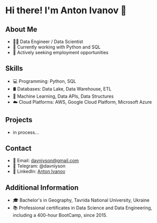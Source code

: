 # Hi there! I'm Anton Ivanov 👋

## About Me
- 🧑‍💻 Data Engineer / Data Scientist
- 🌱 Currently working with Python and SQL
- 💼 Actively seeking employment opportunities

## Skills
- 💻 Programming: Python, SQL
- 🛢️ Databases: Data Lake, Data Warehouse, ETL
- 🤖 Machine Learning, Data APIs, Data Structures
- ☁️ Cloud Platforms: AWS, Google Cloud Platform, Microsoft Azure

## Projects
- in process...
## Contact
- 📧 Email: davniyson@gmail.com
- 📱 Telegram: @davniyson
- 💼 LinkedIn: [Anton Ivanov](https://www.linkedin.com/in/davniyson/)

## Additional Information
- 🎓 Bachelor's in Geography, Tavrida National University, Ukraine
- 📚 Professional certificates in Data Science and Data Engineering, including a 400-hour BootCamp, since 2015.
